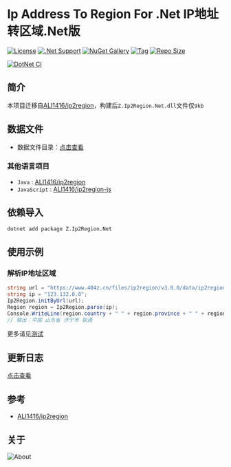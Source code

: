 # Ip Address To Region For .Net IP地址转区域.Net版

[![License](https://img.shields.io/github/license/ALI1416/Ip2Region.Net?label=License)](https://www.apache.org/licenses/LICENSE-2.0.txt)
[![.Net Support](https://img.shields.io/badge/.NET%20Standard-2.0+-green)](https://openjdk.org/)
[![NuGet Gallery](https://img.shields.io/nuget/v/Z.Ip2Region.Net?label=NuGet%20Gallery)](https://www.nuget.org/packages/Z.Ip2Region.Net)
[![Tag](https://img.shields.io/github/v/tag/ALI1416/Ip2Region.Net?label=Tag)](https://github.com/ALI1416/Ip2Region.Net/tags)
[![Repo Size](https://img.shields.io/github/repo-size/ALI1416/Ip2Region.Net?label=Repo%20Size&color=success)](https://github.com/ALI1416/Ip2Region.Net/archive/refs/heads/master.zip)

[![DotNet CI](https://github.com/ALI1416/Ip2Region.Net/actions/workflows/ci.yml/badge.svg)](https://github.com/ALI1416/Ip2Region.Net/actions/workflows/ci.yml)

## 简介

本项目迁移自[ALI1416/ip2region](https://github.com/ALI1416/ip2region)，构建后`Z.Ip2Region.Net.dll`文件仅`9kb`

## 数据文件

- 数据文件目录：[点击查看](https://github.com/ALI1416/ip2region/tree/master/data)

### 其他语言项目

- `Java` : [ALI1416/ip2region](https://github.com/ALI1416/ip2region)
- `JavaScript` : [ALI1416/ip2region-js](https://github.com/ALI1416/ip2region-js)

## 依赖导入

```sh
dotnet add package Z.Ip2Region.Net
```

## 使用示例

### 解析IP地址区域

```csharp
string url = "https://www.404z.cn/files/ip2region/v3.0.0/data/ip2region.zdb";
string ip = "123.132.0.0";
Ip2Region.initByUrl(url);
Region region = Ip2Region.parse(ip);
Console.WriteLine(region.country + " " + region.province + " " + region.city + " " + region.isp);
// 输出：中国 山东省 济宁市 联通
```

更多请见[测试](./Z.Ip2Region.Net.Test)

## 更新日志

[点击查看](./CHANGELOG.md)

## 参考

- [ALI1416/ip2region](https://github.com/ALI1416/ip2region)

## 关于

<picture>
  <source media="(prefers-color-scheme: dark)" srcset="https://www.404z.cn/images/about.dark.svg">
  <img alt="About" src="https://www.404z.cn/images/about.light.svg">
</picture>

